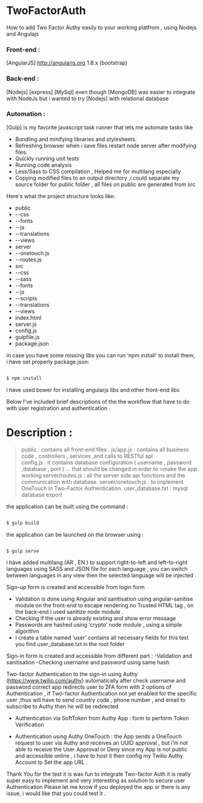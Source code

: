 # TwoFactorAuth
How to add Two Factor Authy easily to your working platfrom , using Nodejs and Angulajs

### Front-end :
[AngularJS]:<http://angularjs.org> 1.8.x (bootstrap) 
### Back-end : 
[Nodejs] 
[express] 
[MySql] even though [MongoDB] was easier to integrate with NodeJs but i wanted to try [Nodejs] with relational database 
### Automation :
[Gulp] is my favorite javascript task runner that lets me automate tasks like 

* Bundling and minifying libraries and stylesheets.
* Refreshing browser when i save files restart node server after modifying files.
* Quickly running unit tests 
* Running code analysis
* Less/Sass to CSS compilation , Helped me for multilang especially
* Copying modified files to an output directory ,i could separate my source folder for public folder , all files on public are  generated from src
 


Here's what the project structure looks like: 
* public
* --css
* --fonts
* --js
* --translations
* --views
* server
* --onetouch.js
* --routes.js
* src
* --css
* --sass
* --fonts
* --js
* --scripts
* --translations
* --views
* index.html
* server.js
* config.js
* gulpfile.js
* package.json






in case  you have some missing libs you can run ‘npm install‘ to install them, i have set properly package.json:


```sh

$ npm install 

```

i have used bower for installing angularjs libs and other front-end libs 


Below I've included brief descriptions of the the workflow that have to do with user registration and authentication .




# Description :


>public  :  contains all front-end files .
>js/app.js : contains all business code , controllers , services ,and calls to RESTful api  
>config.js : it contains database configuration ( username , password ,database , port )…. that should be changed in order to >make the app working 
>server/routes.js : all the server side api functions and the communication with database.
>server/onetouch.js : to implement OneTouch in Two-Factor Authentication.
>user_database.txt : mysql database export 






the application can be built using the command :

```sh

$ gulp build

```
the application can be launched on the browser using :
```sh

$ gulp serve

```
i have added multilang  (AR , EN ) to support right-to-left and left-to-right languages using SASS and JSON file for each language , you can switch between languages in any view then the selected language will be injected .


Sign-up form is created and accessible from login form  
- Validation is done using Angular  and sanitisation using angular-sanitise module on the front-end to escape rendering no Trusted HTML tag , on the back-end i used sanitize node module .
- Checking if the user is already existing and show error message
- Passwords are hashed using ‘crypto’ node module , using a simple algorithm 
- I create a table named ‘user’  contains all necessary fields for this test you find  user_database.txt  in the root folder 

Sign-in form is created and accessible from different part :
-Validation and sanitisation 
-Checking username and password using same hash 

Two-factor Authentication to the sign-in using Authy (https://www.twilio.com/authy)
 automatically after check username and password correct app redirects user to  2FA form 
with 2 options of Authentication , if Two-factor Authentication not yet enabled for the specific user ,thus will have to send country code , phone number , and email to subscribe to Authy then he will be redirected
- Authentication via SoftToken from Authy App :  form to perform Token Verification  


- Authentication using Authy OneTouch : the App sends a OneTouch request to user via Authy and receives an UUID approval  , but i’m not able to receive the User Approval or Deny since  my App is not public and accessible online , i have to host it then config my Twilio Authy Account to Set the app URL  .


Thank You for the test it is was fun to integrate Two-factor Auth it is really super easy to implement and very interesting as solution to secure user Authentication 
Please let me know if you deployed the app or there is any issue, i would like that you could test it .









